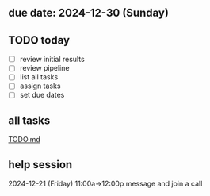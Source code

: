 ## due date: 2024-12-30 (Sunday)
## TODO today
- [ ] review initial results
- [ ] review pipeline
- [ ] list all tasks
- [ ] assign tasks
- [ ] set due dates
## all tasks
[TODO.md](TODO.md)

## help session
2024-12-21 (Friday) 11:00a->12:00p
message and join a call